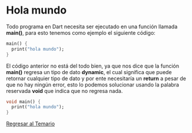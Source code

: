 # Hola mundo

Todo programa en Dart necesita ser ejecutado en una función llamada **main()**, para esto tenemos como ejemplo el siguiente código:

```dart
main() {
  print("hola mundo");
}
```

El código anterior no está del todo bien, ya que nos dice que la función **main()** regresa un tipo de dato **dynamic**, el cual significa que puede retornar cualquier tipo de dato y por ente necesitaría un **return** a pesar de que no hay ningún error, esto lo podemos solucionar usando la palabra reservada **void** que indica que no regresa nada.

```dart
void main() {
  print("hola mundo");
}
```


[Regresar al Temario]()